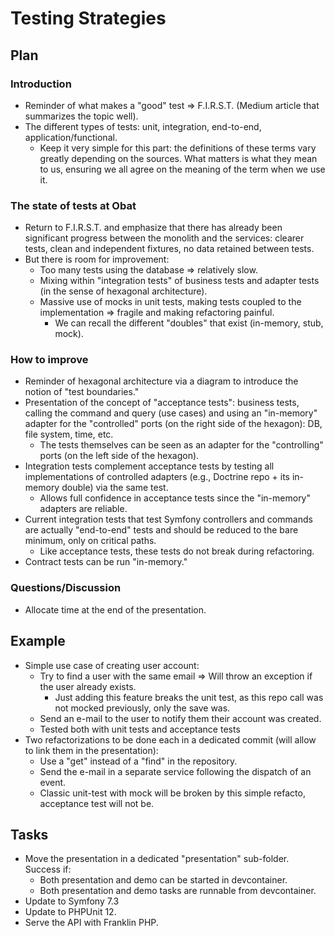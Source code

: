 # Testing Strategies

## Plan

### Introduction

- Reminder of what makes a "good" test ⇒ F.I.R.S.T. (Medium article that summarizes the topic well).
- The different types of tests: unit, integration, end-to-end, application/functional.
  - Keep it very simple for this part: the definitions of these terms vary greatly depending on the sources. What matters is what they mean to us, ensuring we all agree on the meaning of the term when we use it.

### The state of tests at Obat

- Return to F.I.R.S.T. and emphasize that there has already been significant progress between the monolith and the services: clearer tests, clean and independent fixtures, no data retained between tests.
- But there is room for improvement:
  - Too many tests using the database ⇒ relatively slow.
  - Mixing within "integration tests" of business tests and adapter tests (in the sense of hexagonal architecture).
  - Massive use of mocks in unit tests, making tests coupled to the implementation ⇒ fragile and making refactoring painful.
    - We can recall the different "doubles" that exist (in-memory, stub, mock).

### How to improve

- Reminder of hexagonal architecture via a diagram to introduce the notion of "test boundaries."
- Presentation of the concept of "acceptance tests": business tests, calling the command and query (use cases) and using an "in-memory" adapter for the "controlled" ports (on the right side of the hexagon): DB, file system, time, etc.
  - The tests themselves can be seen as an adapter for the "controlling" ports (on the left side of the hexagon).
- Integration tests complement acceptance tests by testing all implementations of controlled adapters (e.g., Doctrine repo + its in-memory double) via the same test.
  - Allows full confidence in acceptance tests since the "in-memory" adapters are reliable.
- Current integration tests that test Symfony controllers and commands are actually "end-to-end" tests and should be reduced to the bare minimum, only on critical paths.
  - Like acceptance tests, these tests do not break during refactoring.
- Contract tests can be run "in-memory."

### Questions/Discussion

- Allocate time at the end of the presentation.

## Example

- Simple use case of creating user account:
  - Try to find a user with the same email ⇒ Will throw an exception if the user already exists.
    - Just adding this feature breaks the unit test, as this repo call was not mocked previously, only the save was.
  - Send an e-mail to the user to notify them their account was created.
  - Tested both with unit tests and acceptance tests
- Two refactorizations to be done each in a dedicated commit (will allow to link them in the presentation):
  - Use a "get" instead of a "find" in the repository.
  - Send the e-mail in a separate service following the dispatch of an event.
  - Classic unit-test with mock will be broken by this simple refacto, acceptance test will not be.

## Tasks

- Move the presentation in a dedicated "presentation" sub-folder. Success if:
  - Both presentation and demo can be started in devcontainer.
  - Both presentation and demo tasks are runnable from devcontainer.
- Update to Symfony 7.3
- Update to PHPUnit 12.
- Serve the API with Franklin PHP.
